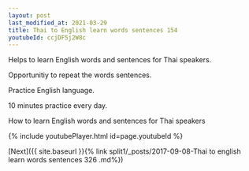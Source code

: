 ```yaml
---
layout: post
last_modified_at: 2021-03-29
title: Thai to English learn words sentences 154 
youtubeId: ccjDF5j2W8c
---
```

 
 
Helps to learn English words and sentences for Thai speakers.

Opportunitiy to repeat the words sentences. 

Practice English language. 
 
10 minutes practice every day. 
 
How to learn English words and sentences for Thai speakers 
 
{% include youtubePlayer.html id=page.youtubeId %}
 
 
[Next]({{ site.baseurl }}{% link  split1/_posts/2017-09-08-Thai to english learn words sentences 326 .md%})
 
